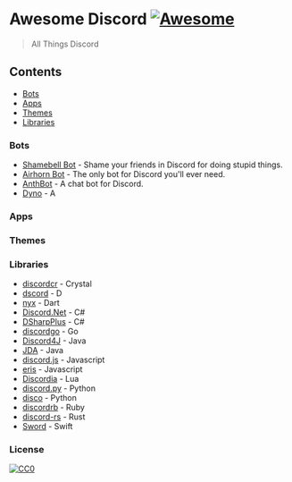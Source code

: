 # Awesome Discord [![Awesome](https://cdn.rawgit.com/sindresorhus/awesome/d7305f38d29fed78fa85652e3a63e154dd8e8829/media/badge.svg)](https://github.com/sindresorhus/awesome)
> All Things Discord

## Contents
- [Bots](#bots)
- [Apps](#apps)
- [Themes](#themes)
- [Libraries](#libraries)

### Bots
- [Shamebell Bot](https://shamebellbot.com) - Shame your friends in Discord for doing stupid things.
- [Airhorn Bot](https://airhorn.solutions) - The only bot for Discord you'll ever need.
- [AnthBot](http://www.ingmferrer.com.ve/anthbot/en) - A chat bot for Discord.
- [Dyno](https://www.dynobot.net) - A

### Apps

### Themes

### Libraries
- [discordcr](https://github.com/meew0/discordcr) - Crystal
- [dscord](https://github.com/b1naryth1ef/dscord) - D
- [nyx](https://github.com/Hackzzila/nyx) - Dart
- [Discord.Net](https://github.com/RogueException/Discord.Net) - C#
- [DSharpPlus](https://github.com/NaamloosDT/DSharpPlus) - C#
- [discordgo](https://github.com/bwmarrin/discordgo) - Go
- [Discord4J](https://github.com/austinv11/Discord4J) - Java
- [JDA](https://github.com/DV8FromTheWorld/JDA) - Java
- [discord.js](https://github.com/hydrabolt/discord.js) - Javascript
- [eris](https://github.com/abalabahaha/eris) - Javascript
- [Discordia](https://github.com/SinisterRectus/Discordia) - Lua
- [discord.py](https://github.com/Rapptz/discord.py) - Python
- [disco](https://github.com/b1naryth1ef/disco) - Python
- [discordrb](https://github.com/meew0/discordrb) - Ruby
- [discord-rs](https://github.com/SpaceManiac/discord-rs) - Rust
- [Sword](https://github.com/Azoy/Sword) - Swift

### License
[![CC0](http://mirrors.creativecommons.org/presskit/buttons/88x31/svg/cc-zero.svg)](https://creativecommons.org/publicdomain/zero/1.0/)
